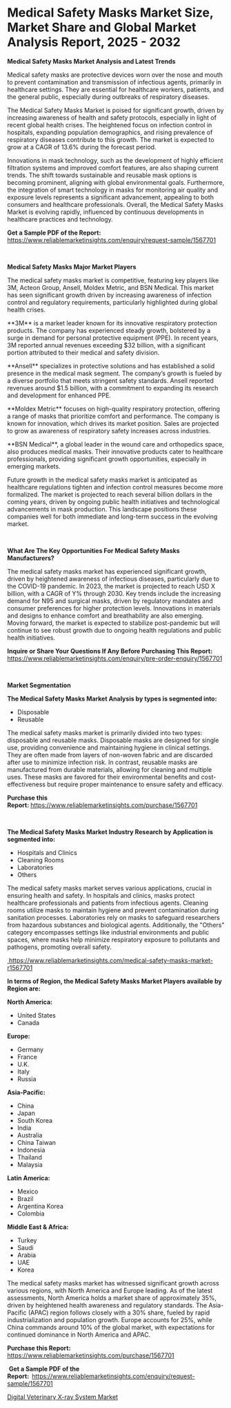 <p><h1>Medical Safety Masks Market Size, Market Share and Global Market Analysis Report, 2025 - 2032</h1></p><p><strong>Medical Safety Masks Market Analysis and Latest Trends</strong></p>
<p><p>Medical safety masks are protective devices worn over the nose and mouth to prevent contamination and transmission of infectious agents, primarily in healthcare settings. They are essential for healthcare workers, patients, and the general public, especially during outbreaks of respiratory diseases.</p><p>The Medical Safety Masks Market is poised for significant growth, driven by increasing awareness of health and safety protocols, especially in light of recent global health crises. The heightened focus on infection control in hospitals, expanding population demographics, and rising prevalence of respiratory diseases contribute to this growth. The market is expected to grow at a CAGR of 13.6% during the forecast period. </p><p>Innovations in mask technology, such as the development of highly efficient filtration systems and improved comfort features, are also shaping current trends. The shift towards sustainable and reusable mask options is becoming prominent, aligning with global environmental goals. Furthermore, the integration of smart technology in masks for monitoring air quality and exposure levels represents a significant advancement, appealing to both consumers and healthcare professionals. Overall, the Medical Safety Masks Market is evolving rapidly, influenced by continuous developments in healthcare practices and technology.</p></p>
<p><strong>Get a Sample PDF of the Report:&nbsp;</strong> <a href="https://www.reliablemarketinsights.com/enquiry/request-sample/1567701?utm_campaign=3014&utm_medium=2&utm_source=Github&utm_content=ia&utm_term=23032025&utm_id=medical-safety-masks">https://www.reliablemarketinsights.com/enquiry/request-sample/1567701</a></p>
<p>&nbsp;</p>
<p><strong>Medical Safety Masks Major Market Players</strong></p>
<p><p>The medical safety masks market is competitive, featuring key players like 3M, Acteon Group, Ansell, Moldex Metric, and BSN Medical. This market has seen significant growth driven by increasing awareness of infection control and regulatory requirements, particularly highlighted during global health crises.</p><p>**3M** is a market leader known for its innovative respiratory protection products. The company has experienced steady growth, bolstered by a surge in demand for personal protective equipment (PPE). In recent years, 3M reported annual revenues exceeding $32 billion, with a significant portion attributed to their medical and safety division.</p><p>**Ansell** specializes in protective solutions and has established a solid presence in the medical mask segment. The company’s growth is fueled by a diverse portfolio that meets stringent safety standards. Ansell reported revenues around $1.5 billion, with a commitment to expanding its research and development for enhanced PPE.</p><p>**Moldex Metric** focuses on high-quality respiratory protection, offering a range of masks that prioritize comfort and performance. The company is known for innovation, which drives its market position. Sales are projected to grow as awareness of respiratory safety increases across industries. </p><p>**BSN Medical**, a global leader in the wound care and orthopedics space, also produces medical masks. Their innovative products cater to healthcare professionals, providing significant growth opportunities, especially in emerging markets.</p><p>Future growth in the medical safety masks market is anticipated as healthcare regulations tighten and infection control measures become more formalized. The market is projected to reach several billion dollars in the coming years, driven by ongoing public health initiatives and technological advancements in mask production. This landscape positions these companies well for both immediate and long-term success in the evolving market.</p></p>
<p>&nbsp;</p>
<p><strong>What Are The Key Opportunities For Medical Safety Masks Manufacturers?</strong></p>
<p><p>The medical safety masks market has experienced significant growth, driven by heightened awareness of infectious diseases, particularly due to the COVID-19 pandemic. In 2023, the market is projected to reach USD X billion, with a CAGR of Y% through 2030. Key trends include the increasing demand for N95 and surgical masks, driven by regulatory mandates and consumer preferences for higher protection levels. Innovations in materials and designs to enhance comfort and breathability are also emerging. Moving forward, the market is expected to stabilize post-pandemic but will continue to see robust growth due to ongoing health regulations and public health initiatives.</p></p>
<p><strong>Inquire or Share Your Questions If Any Before Purchasing This Report:</strong> <a href="https://www.reliablemarketinsights.com/enquiry/pre-order-enquiry/1567701?utm_campaign=3014&utm_medium=2&utm_source=Github&utm_content=ia&utm_term=23032025&utm_id=medical-safety-masks">https://www.reliablemarketinsights.com/enquiry/pre-order-enquiry/1567701</a></p>
<p>&nbsp;</p>
<p><strong>Market Segmentation</strong></p>
<p><strong>The Medical Safety Masks Market Analysis by types is segmented into:</strong></p>
<p><ul><li>Disposable</li><li>Reusable</li></ul></p>
<p><p>The medical safety masks market is primarily divided into two types: disposable and reusable masks. Disposable masks are designed for single use, providing convenience and maintaining hygiene in clinical settings. They are often made from layers of non-woven fabric and are discarded after use to minimize infection risk. In contrast, reusable masks are manufactured from durable materials, allowing for cleaning and multiple uses. These masks are favored for their environmental benefits and cost-effectiveness but require proper maintenance to ensure safety and efficacy.</p></p>
<p><strong>Purchase this Report:&nbsp;</strong><a href="https://www.reliablemarketinsights.com/purchase/1567701?utm_campaign=3014&utm_medium=2&utm_source=Github&utm_content=ia&utm_term=23032025&utm_id=medical-safety-masks">https://www.reliablemarketinsights.com/purchase/1567701</a></p>
<p>&nbsp;</p>
<p><strong>The Medical Safety Masks Market Industry Research by Application is segmented into:</strong></p>
<p><ul><li>Hospitals and Clinics</li><li>Cleaning Rooms</li><li>Laboratories</li><li>Others</li></ul></p>
<p><p>The medical safety masks market serves various applications, crucial in ensuring health and safety. In hospitals and clinics, masks protect healthcare professionals and patients from infectious agents. Cleaning rooms utilize masks to maintain hygiene and prevent contamination during sanitation processes. Laboratories rely on masks to safeguard researchers from hazardous substances and biological agents. Additionally, the "Others" category encompasses settings like industrial environments and public spaces, where masks help minimize respiratory exposure to pollutants and pathogens, promoting overall safety.</p></p>
<p><a href="https://www.reliablemarketinsights.com/medical-safety-masks-market-r1567701?utm_campaign=3014&utm_medium=2&utm_source=Github&utm_content=ia&utm_term=23032025&utm_id=medical-safety-masks">&nbsp;https://www.reliablemarketinsights.com/medical-safety-masks-market-r1567701</a></p>
<p><strong>In terms of Region, the Medical Safety Masks Market Players available by Region are:</strong></p>
<p>
    <p> <strong> North America: </strong>
        <ul>
            <li>United States</li>
            <li>Canada</li>
        </ul>
        </p> 
    <p> <strong> Europe: </strong>
        <ul>
            <li>Germany</li>
            <li>France</li>
            <li>U.K.</li>
            <li>Italy</li>
            <li>Russia</li>
        </ul>
        </p> 
    <p> <strong> Asia-Pacific: </strong>
        <ul>
            <li>China</li>
            <li>Japan</li>
            <li>South Korea</li>
            <li>India</li>
            <li>Australia</li>
            <li>China Taiwan</li>
            <li>Indonesia</li>
            <li>Thailand</li>
            <li>Malaysia</li>
        </ul>
        </p> 
    <p> <strong> Latin America: </strong>
        <ul>
            <li>Mexico</li>
            <li>Brazil</li>
            <li>Argentina Korea</li>
            <li>Colombia</li>
        </ul>
        </p> 
    <p> <strong> Middle East & Africa: </strong>
        <ul>
            <li>Turkey</li>
            <li>Saudi</li>
            <li>Arabia</li>
            <li>UAE</li>
            <li>Korea</li>
        </ul>
    </p>
    </p>
<p><p>The medical safety masks market has witnessed significant growth across various regions, with North America and Europe leading. As of the latest assessments, North America holds a market share of approximately 35%, driven by heightened health awareness and regulatory standards. The Asia-Pacific (APAC) region follows closely with a 30% share, fueled by rapid industrialization and population growth. Europe accounts for 25%, while China commands around 10% of the global market, with expectations for continued dominance in North America and APAC.</p></p>
<p><strong>Purchase this Report: </strong><a href="https://www.reliablemarketinsights.com/purchase/1567701?utm_campaign=3014&utm_medium=2&utm_source=Github&utm_content=ia&utm_term=23032025&utm_id=medical-safety-masks">https://www.reliablemarketinsights.com/purchase/1567701</a></p>
<p>&nbsp;<strong>Get a Sample PDF of the Report:&nbsp;&nbsp;</strong><a href="https://www.reliablemarketinsights.com/enquiry/request-sample/1567701?utm_campaign=3014&utm_medium=2&utm_source=Github&utm_content=ia&utm_term=23032025&utm_id=medical-safety-masks">https://www.reliablemarketinsights.com/enquiry/request-sample/1567701</a></p>
<p><strong></strong></p>
<p><p><a href="https://github.com/lalolatiot/Market-Research-Report-List-1/blob/main/digital-veterinary-x-ray-system-market.md?utm_campaign=3014&utm_medium=2&utm_source=Github&utm_content=ia&utm_term=23032025&utm_id=medical-safety-masks">Digital Veterinary X-ray System Market</a></p></p>